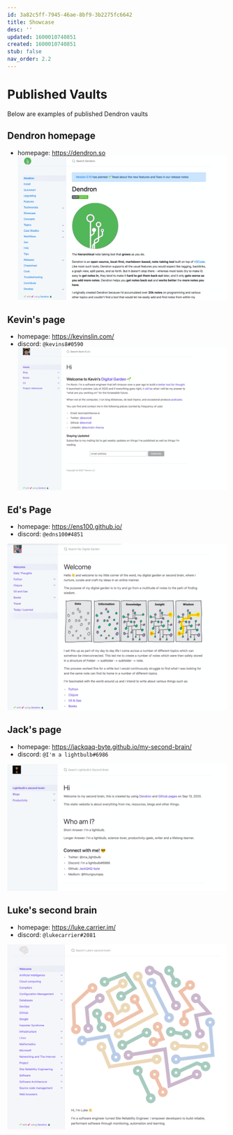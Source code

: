 ```yaml
---
id: 3a82c5ff-7945-46ae-8bf9-3b2275fc6642
title: Showcase
desc: ''
updated: 1600010740851
created: 1600010740851
stub: false
nav_order: 2.2
---
```


# Published Vaults

Below are examples of published Dendron vaults

## Dendron homepage
- homepage: https://dendron.so
![](/assets/images/2020-09-13-09-05-45.png)

## Kevin's page
- homepage: https://kevinslin.com/
- discord: `@kevins8#0590`
![](/assets/images/2020-09-13-08-45-00.png)

## Ed's Page
- homepage: https://ens100.github.io/
- discord: `@edns100#4851`

![](/assets/images/2020-09-13-09-04-36.png)

## Jack's page
- homepage: https://jackqaq-byte.github.io/my-second-brain/
- discord: `@I'm a lightbulb#6986`

![](/assets/images/2020-09-13-09-01-48.png)

## Luke's second brain
- homepage: https://luke.carrier.im/
- discord: `@lukecarrier#2081`

![](/assets/images/2020-09-27-20-50-54.png)

